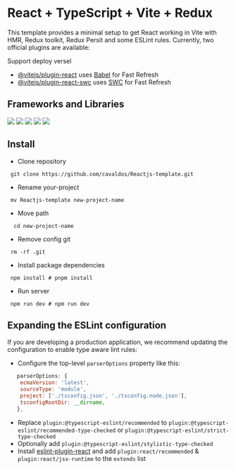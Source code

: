 # React + TypeScript + Vite + Redux

This template provides a minimal setup to get React working in Vite with HMR, Redux toolkit, Redux Persit and some ESLint rules.
Currently, two official plugins are available:

Support deploy versel 

- [@vitejs/plugin-react](https://github.com/vitejs/vite-plugin-react/blob/main/packages/plugin-react/README.md) uses [Babel](https://babeljs.io/) for Fast Refresh
- [@vitejs/plugin-react-swc](https://github.com/vitejs/vite-plugin-react-swc) uses [SWC](https://swc.rs/) for Fast Refresh

## Frameworks and Libraries

<img src="https://img.shields.io/badge/react-%2320232a.svg?style=for-the-badge&logo=react&logoColor=%2361DAFB"> <img src="https://img.shields.io/badge/Redux-593D88?style=for-the-badge&logo=redux&logoColor=white"> <img src="https://img.shields.io/badge/TypeScript-007ACC?style=for-the-badge&logo=typescript&logoColor=white"> <img src="https://img.shields.io/badge/axios-671ddf?&style=for-the-badge&logo=axios&logoColor=white q"> <img src="https://img.shields.io/badge/Tailwind_CSS-38B2AC?style=for-the-badge&logo=tailwind-css&logoColor=white">

## Install

- Clone repository

```shell
 git clone https://github.com/cavaldos/Reactjs-template.git
```

- Rename your-project

```shell
 mv Reactjs-template new-project-name
```

- Move path

```shell
  cd new-project-name
```

- Remove config git

```shell
 rm -rf .git
```

- Install package dependencies

```shell
 npm install # pnpm install
```

- Run server

```shell
 npm run dev # npm run dev
```

## Expanding the ESLint configuration

If you are developing a production application, we recommend updating the configuration to enable type aware lint rules:

- Configure the top-level `parserOptions` property like this:

```js
   parserOptions: {
    ecmaVersion: 'latest',
    sourceType: 'module',
    project: ['./tsconfig.json', './tsconfig.node.json'],
    tsconfigRootDir: __dirname,
   },
```

- Replace `plugin:@typescript-eslint/recommended` to `plugin:@typescript-eslint/recommended-type-checked` or `plugin:@typescript-eslint/strict-type-checked`
- Optionally add `plugin:@typescript-eslint/stylistic-type-checked`
- Install [eslint-plugin-react](https://github.com/jsx-eslint/eslint-plugin-react) and add `plugin:react/recommended` & `plugin:react/jsx-runtime` to the `extends` list
